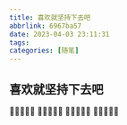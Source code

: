 ```yaml
---
title: 喜欢就坚持下去吧
abbrlink: 6967ba57
date: 2023-04-03 23:11:31
tags:
categories: [随笔]
---
```

## 喜欢就坚持下去吧
🤣🤣🤣🤣🤣
🤣🤣🤣🤣🤣
🤣🤣🤣🤣🤣
🤣🤣🤣🤣🤣